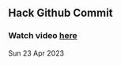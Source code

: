 
 ## Hack Github Commit 
 ### Watch video <a href="https://www.youtube.com">here</a> 
 Sun 23 Apr 2023 
